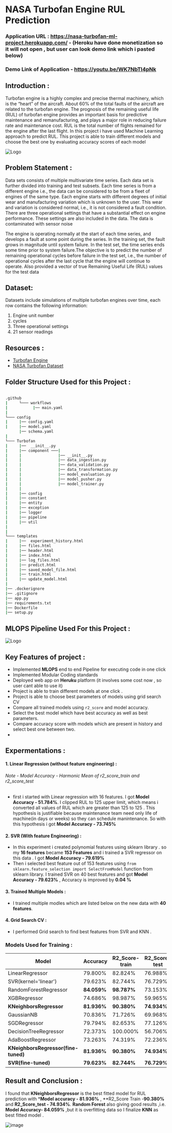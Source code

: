 
# NASA Turbofan Engine RUL Prediction
### Application URL : https://nasa-turbofan-ml-project.herokuapp.com/ - (Heroku have done monetization so it will not open , but user can look demo link which i pasted below) 
### Demo Link of Application - https://youtu.be/WK7NbTI4pNk


## Introduction : 
Turbofan engine is a highly complex and precise thermal machinery, 
which is the “heart” of the aircraft.
About 60% of the total faults of the aircraft are related to 
the turbofan engine. The prognosis of the remaining useful 
life (RUL) of turbofan engine provides an important basis for 
predictive maintenance and remanufacturing, and plays a major
role in reducing failure rate and maintenance cost. RUL is the 
total number of flights remained for the engine after the last 
flight. In this project i have used Machine Learning approach 
to predict RUL. This project is able to train different models 
and choose the best one by evaluating accuracy scores of each 
model





![Logo](https://evolution.skf.com/wp-content/uploads/sites/5/2016/11/16-4-aerospace-fig-5-en.jpg)


## Problem Statement :

Data sets consists of multiple multivariate time series. Each data set is further divided into training and test subsets. Each time series is from a different engine i.e., the data can be considered to be from a fleet of engines of the same type. Each engine starts with different degrees of initial wear and manufacturing variation which is unknown to the user. This wear and variation is considered normal, i.e., it is not considered a fault condition. There are three operational settings that have a substantial effect on engine performance. These settings are also included in the data. The data is contaminated with sensor noise

The engine is operating normally at the start of each time series, and develops a fault at some point during the series. In the training set, the fault grows in magnitude until system failure. In the test set, the time series ends some time prior to system failure.The objective  is to predict the number of remaining operational cycles before failure in the test set, i.e., the number of operational cycles after the last cycle that the engine will continue to operate. Also provided a vector of true Remaining Useful Life (RUL) values for the test data

## Dataset: 
Datasets include simulations of multiple turbofan engines over time, each row contains the following information:
1. Engine unit number
2. cycles
3. Three operational settings
4. 21 sensor readings 





## Resources : 

 - [Turbofan Engine](https://en.wikipedia.org/wiki/Turbofan)
 - [NASA Turbofan Dataset](https://www.kaggle.com/datasets/behrad3d/nasa-cmaps)
 


## Folder Structure  Used for this Project : 
```bash

.github
|     └─── workflows
|           |── main.yaml
|
└─── config
|     |── config.yaml
|     |── model.yaml
      |── schema.yaml
|
└─── Turbofan
|     |──  __init__.py
|     |── component ───|
|     |                |── __init__.py
|     |                |── data_ingestion.py
|     |                |── data_validation.py
|     |                |── data_transformation.py
|     |                |── model_evaluation.py
|     |                |── model_pusher.py
|     |                |── model_trainer.py
|     |
|     |── config
|     |── constant
|     |── entity
|     |── exception
|     |── logger
|     |── pipeline
|     |── util
|     
|
└─── templates
|     |──  experiment_history.html
|     |── files.html
|     |── header.html
|     |── index.html
|     |── log_files.html
|     |── predict.html
|     |── saved_model_file.html
|     |── train.html
|     |── update_model.html
|
|── .dockerignore
|── .gitignore
|── app.py
|── requirements.txt
|── Dockerfile
|── setup.py
```

## MLOPS Pipeline Used For this Project : 
![Logo](https://blogs.nvidia.com/wp-content/uploads/2020/09/1-MLOps-NVIDIA-invert-final.jpg)



## Key Features of project : 

- Implemented **MLOPS**  end to end Pipeline for executing code in one click 
- Implemented Modular Coding standards 
- Deployed web app on **Heruku** platform (it involves some cost now , so user cant able to use it) 
- Project is able to train different models at one click  .
- Project is able to choose best parameters of models using grid search CV 
- Compare all trained models using `r2_score` and model accuracy. 
- Select the best model which have best accuracy as well as best parameters. 
- Compare accuracy score with models which are present in history and select best one between two. 
- 

## Expermentations : 

#### 1. Linear Regression (without feature engineering) : 

###### Note - Model Accuracy -  Harmonic Mean of r2_score_train and r2_score_test
- first i started with Linear regression with 16 features. I got  **Model Accuracy - 51.784%**. I clipped RUL to 125 upper limit, which means i converted all values of RUL  which are greater than 125 to 125 . This hypothesis is justifiable because maintenance team need only life of machine(in days or weeks)   so they can schedule manintenance. So with this hypothesis i got **Model Accuracy - 73.745%**

#### 2. SVR (With feature Engineering) : 
- In this experiment i created polynomial features using sklearn library . so my **16 features** became **153 Features** and i trained a SVR regressor on this data . I got **Model Accuracy - 79.619%** 
- Then  i selected best feature out of 153 features using `from sklearn.feature_selection import SelectFromModel` function from sklearn library. I trained SVR on 40 best features and got **Model Accuracy - 79.623%** , Accuracy is improved by **0.04 %** 

#### 3. Trained Multiple Models : 
- I trained multiple modles which are listed below on  the new data with **40 features**. 

#### 4. Grid Search CV : 
- I performed Grid search to  find best features from SVR and KNN . 

### Models Used for Training : 


| Model | Accuracy   | R2_Score-train | R2_Score-test |
|----------|----------|----------|----------|
| LinearRegressor         |  79.800% |  82.824% |  76.988%  |
| SVR(kernel='linear')    | 79.623% |  82.744% | 76.729% |
| RandomForestRegressor   | **84.059%**   | **98.787%**  | 73.153% |
| XGBRegressor            |  74.686% | 98.987% | 59.965% |
| **KNeighborsRegressor**     |  **81.936%** | **90.380%** | **74.934%** |
| GaussianNB              | 70.836% | 71.726%| 69.968% |
| SGDRegressor            | 79.794% |  82.653% | 77.126% |
| DecisionTreeRegressor   | 72.373% | 100.000% | 56.706% |
| AdaBoostRegressor      | 73.263% | 74.319% | 72.236% |
| **KNeighborsRegressor(fine-tuned)** | **81.936%** | **90.380%** | **74.934%** |
| **SVR(fine-tuned)**        | **79.623%** | **82.744%** |  **76.729%** |


## Result  and Conclusion :

I found that  **KNeighborsRegressor** is the best fitted model for RUL prediction with ***Model accuracy - 81.936%** , **R2_Score Train -**90.380%** and  **R2_Score_test - 74.934%**. **Random Forest** also giving good results ,i.e. **Model Accuracy- 84.059%**  ,but it is overfitting data so I finalize **KNN** as best fitted model . 

![image](https://github.com/Vinayakmane47/NASA-turbofan-ML-Project-AIOPS/assets/103372852/5947fa96-9303-478e-ac6a-84c8ad838bbd)










    
    
